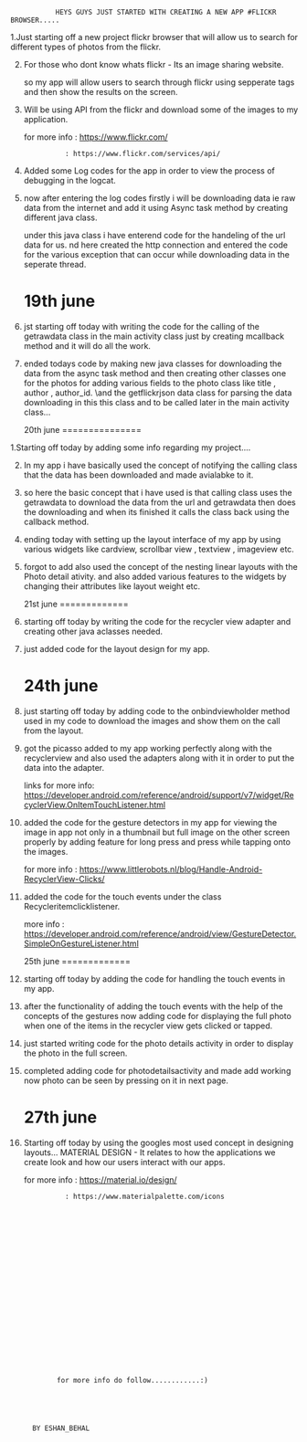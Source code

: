 

               HEYS GUYS JUST STARTED WITH CREATING A NEW APP #FLICKR BROWSER.....

1.Just starting off a new project flickr browser that will allow us to search for 
  different types of photos from the flickr.

2. For those who dont know whats flickr - Its an image sharing website.

   so my app will allow users to search through flickr using sepperate tags and then
   show the results on the screen.

3. Will be using API from the flickr and download some of the images to my application.

   for more info : https://www.flickr.com/
                   
                 : https://www.flickr.com/services/api/

4. Added some Log codes for the app in order to view the process of debugging in the logcat.

5. now after entering the log codes firstly i will be downloading data ie raw data from the 
   internet and add it using Async task method by creating different java class.

   under this java class i have enterend code for the handeling of the url data for us.
   nd here created the http connection and entered the code for the various exception that
   can occur while downloading data in the seperate thread.



      19th june
   ==============

1. jst starting off today with writing the code for the calling of the getrawdata class
   in the main activity class just by creating mcallback method and it will do all the work.

2. ended todays code by making new java classes for downloading the data from the async task
   method and then creating other classes one for the photos for adding various fields to the
   photo class like title , author , author_id.
   \and the getflickrjson data class for parsing the data downloading in this this class and 
    to be called later in the main activity class...




     20th june
  ===============

1.Starting off today by adding some info regarding my project....

2. In my app i have basically used the concept of notifying the calling class that the data has been
   downloaded and made avialabke to it.

3. so here the basic concept that i have used is that calling class uses the getrawdata to download the 
   data from the url and getrawdata then does the downloading and when its finished it calls the class
   back using the callback method.

4. ending today with setting up the layout interface of my app by using various widgets like cardview,
   scrollbar view , textview , imageview etc.

5. forgot to add also used the concept of the nesting linear layouts with the Photo detail ativity.
   and also added various features to the widgets by changing their attributes like layout weight etc.



    21st june
  =============

1. starting off today by writing the code for the recycler view adapter and creating other java aclasses
   needed.

2. just added code for the layout design for my app.



     24th june
   =============

1. just starting off today by adding code to the onbindviewholder method used in my code to download the 
   images and show them on the call from the layout.

2. got the picasso added to my app working perfectly along with the recyclerview and also used the adapters
   along with it in order to put the data into the adapter.


   links for more info: https://developer.android.com/reference/android/support/v7/widget/RecyclerView.OnItemTouchListener.html

3. added the code for the gesture detectors in my app for viewing the image in app not only in a thumbnail but 
   full image on the other screen properly by adding feature for long press and press while tapping onto the images.

   for more info : https://www.littlerobots.nl/blog/Handle-Android-RecyclerView-Clicks/

4. added the code for the touch events under the class Recycleritemclicklistener.

   more info : https://developer.android.com/reference/android/view/GestureDetector.SimpleOnGestureListener.html


    25th june
  =============

1. starting off today by adding the code for handling the touch events in my app.

2. after the functionality of adding the touch events with the help of the concepts of the gestures now
   adding code for displaying the full photo when one of the items in the recycler view gets clicked or 
   tapped.

3. just started writing code for the photo details activity in order to display the photo in the full screen.

4. completed adding code for photodetailsactivity and made add working now photo can be seen by pressing on 
   it in next page.


     27th june
   =============

1. Starting off today by using the googles most used concept in designing layouts...
   MATERIAL DESIGN - It relates to how the applications we create look and how our users interact with our 
                     apps.

   for more info : https://material.io/design/

                 : https://www.materialpalette.com/icons






















               for more info do follow............:)





         BY ESHAN_BEHAL





